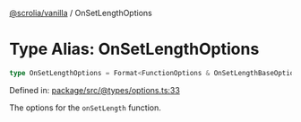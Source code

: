 [@scrolia/vanilla](../README.md) / OnSetLengthOptions

# Type Alias: OnSetLengthOptions

```ts
type OnSetLengthOptions = Format<FunctionOptions & OnSetLengthBaseOptions>;
```

Defined in: [package/src/@types/options.ts:33](https://github.com/scrolia/vanilla/blob/71d11a743faf8de64b56201c92ff9484fdce9f24/package/src/@types/options.ts#L33)

The options for the `onSetLength` function.
